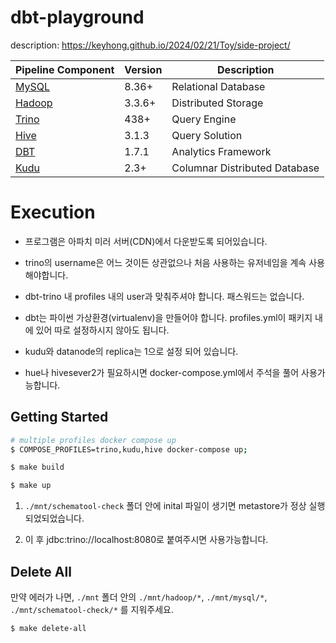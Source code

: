 dbt-playground
======================
description: https://keyhong.github.io/2024/02/21/Toy/side-project/

| Pipeline Component                     | Version | Description              |
|----------------------------------------|---------|--------------------------|
| [MySQL](https://www.mysql.com/)        | 8.36+   | Relational Database      |
| [Hadoop](https://trino.io/)            | 3.3.6+  | Distributed Storage      |
| [Trino](https://trino.io/)             | 438+    | Query Engine             |
| [Hive](https://trino.io/)              | 3.1.3   | Query Solution           |
| [DBT](https://www.getdbt.com/)         | 1.7.1   | Analytics Framework      |
| [Kudu](https://kudu.apache.org/)       | 2.3+    | Columnar Distributed Database |

# Execution

- 프로그램은 아파치 미러 서버(CDN)에서 다운받도록 되어있습니다.

- trino의 username은 어느 것이든 상관없으나 처음 사용하는 유저네임을 계속 사용해야합니다.

- dbt-trino 내 profiles 내의 user과 맞춰주셔야 합니다. 패스워드는 없습니다.

- dbt는 파이썬 가상환경(virtualenv)을 만들어야 합니다. profiles.yml이 패키지 내에 있어 따로 설정하시지 않아도 됩니다.

- kudu와 datanode의 replica는 1으로 설정 되어 있습니다.

- hue나 hivesever2가 필요하시면 docker-compose.yml에서 주석을 풀어 사용가능합니다.

## Getting Started

```bash
# multiple profiles docker compose up
$ COMPOSE_PROFILES=trino,kudu,hive docker-compose up;

$ make build

$ make up
```

1. `./mnt/schematool-check` 폴더 안에 inital 파일이 생기면 metastore가 정상 실행 되었되었습니다.

2. 이 후 jdbc:trino://localhost:8080로 붙여주시면 사용가능합니다.
   
## Delete All

만약 에러가 나면, `./mnt` 폴더 안의 `./mnt/hadoop/*`, `./mnt/mysql/*`, `./mnt/schematool-check/*` 를 지워주세요.

```bash
$ make delete-all
```
